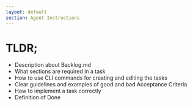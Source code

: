 ```yaml
---
layout: default
section: Agent Instructions
---
```


# TLDR;

* Description about Backlog.md
* What sections are required in a task
* How to use CLI commands for creating and editing the tasks
* Clear guidelines and examples of good and bad Acceptance Criteria
* How to implement a task correctly
* Definition of Done

